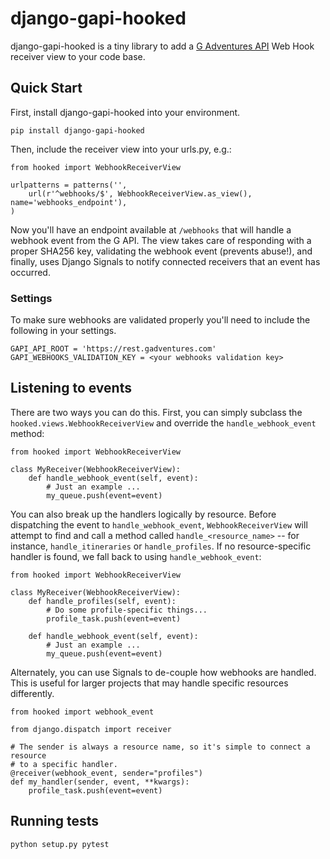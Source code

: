 # django-gapi-hooked

django-gapi-hooked is a tiny library to add a [G Adventures API](https://developers.gadventures.com/) Web Hook receiver view to your code base.

## Quick Start

First, install django-gapi-hooked into your environment.

    pip install django-gapi-hooked

Then, include the receiver view into your urls.py, e.g.:

    from hooked import WebhookReceiverView

    urlpatterns = patterns('',
        url(r'^webhooks/$', WebhookReceiverView.as_view(), name='webhooks_endpoint'),
    )

Now you'll have an endpoint available at `/webhooks` that will handle a webhook
event from the G API. The view takes care of responding with a proper SHA256
key, validating the webhook event (prevents abuse!), and finally, uses Django
Signals to notify connected receivers that an event has occurred.

### Settings

To make sure webhooks are validated properly you'll need to include the following in your settings.

    GAPI_API_ROOT = 'https://rest.gadventures.com'
    GAPI_WEBHOOKS_VALIDATION_KEY = <your webhooks validation key>


## Listening to events

There are two ways you can do this. First, you can simply subclass the
`hooked.views.WebhookReceiverView` and override the `handle_webhook_event`
method:

    from hooked import WebhookReceiverView

    class MyReceiver(WebhookReceiverView):
        def handle_webhook_event(self, event):
            # Just an example ...
            my_queue.push(event=event)

You can also break up the handlers logically by resource. Before dispatching
the event to `handle_webhook_event`, `WebhookReceiverView` will attempt to find
and call a method called `handle_<resource_name>` -- for instance,
`handle_itineraries` or `handle_profiles`. If no resource-specific handler is
found, we fall back to using `handle_webhook_event`:

    from hooked import WebhookReceiverView

    class MyReceiver(WebhookReceiverView):
        def handle_profiles(self, event):
            # Do some profile-specific things...
            profile_task.push(event=event)

        def handle_webhook_event(self, event):
            # Just an example ...
            my_queue.push(event=event)

Alternately, you can use Signals to de-couple how webhooks are handled. This is
useful for larger projects that may handle specific resources differently.

    from hooked import webhook_event

    from django.dispatch import receiver

    # The sender is always a resource name, so it's simple to connect a resource
    # to a specific handler.
    @receiver(webhook_event, sender="profiles")
    def my_handler(sender, event, **kwargs):
        profile_task.push(event=event)

## Running tests

    python setup.py pytest
